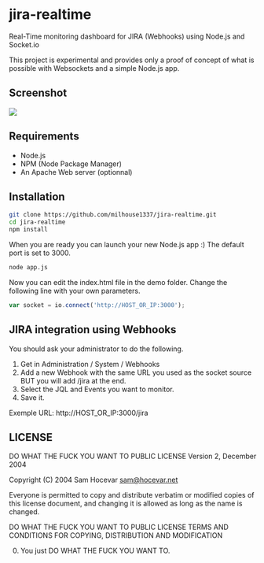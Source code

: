 jira-realtime
=============

Real-Time monitoring dashboard for JIRA (Webhooks) using Node.js and Socket.io

This project is experimental and provides only a proof of concept of what is possible with Websockets and a simple Node.js app.

## Screenshot

![](https://raw.github.com/milhouse1337/jira-realtime/master/demo/img/jira-realtime-dashboard.png)

## Requirements

* Node.js
* NPM (Node Package Manager)
* An Apache Web server (optionnal)

## Installation

```bash
git clone https://github.com/milhouse1337/jira-realtime.git
cd jira-realtime
npm install
```

When you are ready you can launch your new Node.js app :) The default port is set to 3000.

```bash
node app.js
```
Now you can edit the index.html file in the demo folder. Change the following line with your own parameters.

```js
var socket = io.connect('http://HOST_OR_IP:3000');
```

## JIRA integration using Webhooks

You should ask your administrator to do the following.

1. Get in Administration / System / Webhooks
2. Add a new Webhook with the same URL you used as the socket source BUT you will add /jira at the end.
3. Select the JQL and Events you want to monitor.
4. Save it.

Exemple URL: http://HOST_OR_IP:3000/jira

## LICENSE

DO WHAT THE FUCK YOU WANT TO PUBLIC LICENSE 
Version 2, December 2004 

Copyright (C) 2004 Sam Hocevar <sam@hocevar.net> 

Everyone is permitted to copy and distribute verbatim or modified copies of this license document, and changing it is allowed as long as the name is changed. 

DO WHAT THE FUCK YOU WANT TO PUBLIC LICENSE 
TERMS AND CONDITIONS FOR COPYING, DISTRIBUTION AND MODIFICATION 

0. You just DO WHAT THE FUCK YOU WANT TO.
